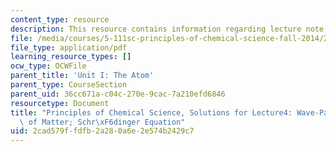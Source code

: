 ```yaml
---
content_type: resource
description: This resource contains information regarding lecture note 4 solutions.
file: /media/courses/5-111sc-principles-of-chemical-science-fall-2014/2cad579ffdfb2a280a6e2e574b2429c7_MIT5_111F14_Lec04Soln.pdf
file_type: application/pdf
learning_resource_types: []
ocw_type: OCWFile
parent_title: 'Unit I: The Atom'
parent_type: CourseSection
parent_uid: 36cc671a-c04c-270e-9cac-7a210efd6846
resourcetype: Document
title: "Principles of Chemical Science, Solutions for Lecture4: Wave-Particle Duality\
  \ of Matter; Schr\xF6dinger Equation"
uid: 2cad579f-fdfb-2a28-0a6e-2e574b2429c7
---
```

